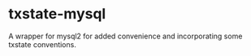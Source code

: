 # txstate-mysql
A wrapper for mysql2 for added convenience and incorporating some txstate conventions.
